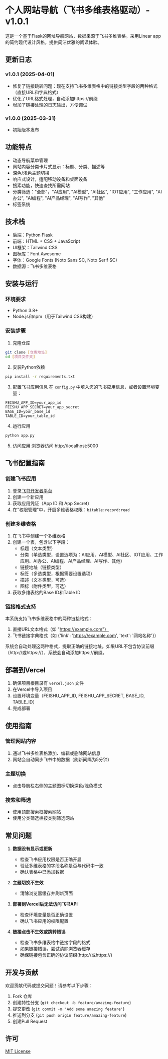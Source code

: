# 个人网站导航（飞书多维表格驱动）- v1.0.1

这是一个基于Flask的网址导航网站，数据来源于飞书多维表格。采用Linear app的简约现代设计风格，提供简洁优雅的阅读体验。

## 更新日志

### v1.0.1 (2025-04-01)
- 修复了链接跳转问题：现在支持飞书多维表格中的链接类型字段的两种格式（直接URL和字典格式）
- 优化了URL格式处理，自动添加https://前缀
- 增加了链接处理的日志输出，方便调试

### v1.0.0 (2025-03-31)
- 初始版本发布

## 功能特点

- 动态导航菜单管理
- 网站内容分类卡片式显示：标题、分类、描述等
- 深色/浅色主题切换
- 响应式设计，适配移动设备和桌面设备
- 搜索功能，快速查找所需网站
- 分类筛选："全部"，"AI应用", "AI模型", "AI社区", "IOT应用", "工作应用", "AI办公", "AI编程", "AI产品经理", "AI写作", "其他"
- 标签系统

## 技术栈

- 后端：Python Flask
- 前端：HTML + CSS + JavaScript
- UI框架：Tailwind CSS
- 图标库：Font Awesome
- 字体：Google Fonts (Noto Sans SC, Noto Serif SC)
- 数据源：飞书多维表格

## 安装与运行

### 环境要求

- Python 3.8+
- Node.js和npm（用于Tailwind CSS构建）

### 安装步骤

1. 克隆仓库
```bash
git clone [仓库地址]
cd [项目文件夹]
```

2. 安装Python依赖
```bash
pip install -r requirements.txt
```

3. 配置飞书应用信息
在 `config.py` 中填入您的飞书应用信息，或者设置环境变量：
```
FEISHU_APP_ID=your_app_id
FEISHU_APP_SECRET=your_app_secret
BASE_ID=your_base_id
TABLE_ID=your_table_id
```

4. 运行应用
```bash
python app.py
```

5. 访问应用
浏览器访问 http://localhost:5000

## 飞书配置指南

### 创建飞书应用

1. 登录[飞书开发者平台](https://open.feishu.cn/)
2. 创建一个新应用
3. 获取应用凭证（App ID 和 App Secret）
4. 在"权限管理"中，开启多维表格权限：`bitable:record:read`

### 创建多维表格

1. 在飞书中创建一个多维表格
2. 创建一个表，包含以下字段：
   - 标题（文本类型）
   - 分类（单选类型，设置选项为：AI应用、AI模型、AI社区、IOT应用、工作应用、AI办公、AI编程、AI产品经理、AI写作、其他）
   - 链接地址（链接类型）
   - 标签（多选类型，根据需要设置选项）
   - 描述（文本类型，可选）
   - 图标（附件类型，可选）
3. 获取多维表格的Base ID和Table ID

### 链接格式支持

本系统支持飞书多维表格中的两种链接格式：
1. 直接URL文本格式（如 "https://example.com"）
2. 飞书链接字典格式（如 {'link': 'https://example.com', 'text': '网站名称'}）

系统会自动处理这两种格式，提取正确的链接地址。如果URL不包含协议前缀（http://或https://），系统会自动添加https://前缀。

## 部署到Vercel

1. 确保项目根目录有 `vercel.json` 文件
2. 在Vercel中导入项目
3. 设置环境变量（FEISHU_APP_ID, FEISHU_APP_SECRET, BASE_ID, TABLE_ID）
4. 完成部署

## 使用指南

### 管理网站内容

1. 通过飞书多维表格添加、编辑或删除网站信息
2. 网站会自动同步飞书中的数据（刷新间隔为5分钟）

### 主题切换

- 点击导航栏右侧的主题图标切换深色/浅色模式

### 搜索和筛选

- 使用顶部搜索框搜索网站
- 使用分类筛选栏按类别筛选网站

## 常见问题

1. **数据没有显示或更新**
   - 检查飞书应用权限是否正确开启
   - 验证多维表格的字段名称是否与代码中一致
   - 确认表格中已添加数据

2. **主题切换不生效**
   - 清除浏览器缓存并刷新页面

3. **部署到Vercel后无法访问飞书API**
   - 检查环境变量是否正确设置
   - 确认飞书应用的权限配置

4. **链接点击不生效或跳转错误**
   - 检查飞书多维表格中链接字段的格式
   - 如果链接错误，尝试清除浏览器缓存
   - 确保链接包含正确的协议前缀(http://或https://)

## 开发与贡献

欢迎贡献代码或提交问题！请参考以下步骤：

1. Fork 仓库
2. 创建特性分支 (`git checkout -b feature/amazing-feature`)
3. 提交更改 (`git commit -m 'Add some amazing feature'`)
4. 推送到分支 (`git push origin feature/amazing-feature`)
5. 创建Pull Request

## 许可

[MIT License](LICENSE) 